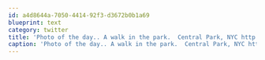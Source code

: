 ```yaml
---
id: a4d8644a-7050-4414-92f3-d3672b0b1a69
blueprint: text
category: twitter
title: 'Photo of the day.. A walk in the park.  Central Park, NYC http://bit.ly/bMX4dx'
caption: 'Photo of the day.. A walk in the park.  Central Park, NYC http://bit.ly/bMX4dx'
---
```

